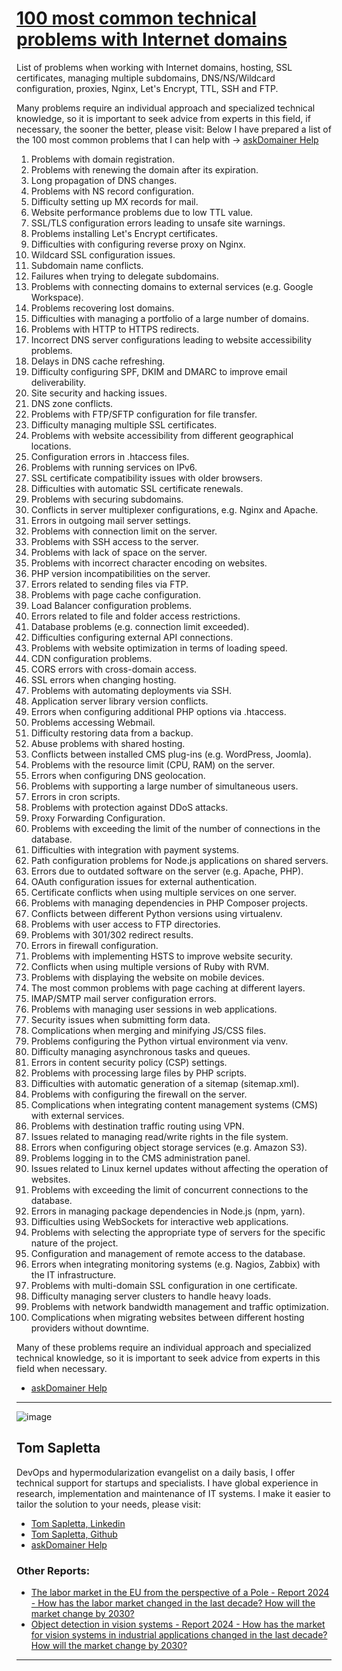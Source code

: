 # [100 most common technical problems with Internet domains](http://100.askdomainer.com)


List of problems when working with Internet domains, hosting, SSL certificates, managing multiple subdomains, DNS/NS/Wildcard configuration, proxies, Nginx, Let's Encrypt, TTL, SSH and FTP.

Many problems require an individual approach and specialized technical knowledge, so it is important to seek advice from experts in this field, if necessary, the sooner the better, please visit:
Below I have prepared a list of the 100 most common problems that I can help with -> [askDomainer Help](https://offer.askdomainer.com/)
  
1. Problems with domain registration.
2. Problems with renewing the domain after its expiration.
3. Long propagation of DNS changes.
4. Problems with NS record configuration.
5. Difficulty setting up MX records for mail.
6. Website performance problems due to low TTL value.
7. SSL/TLS configuration errors leading to unsafe site warnings.
8. Problems installing Let's Encrypt certificates.
9. Difficulties with configuring reverse proxy on Nginx.
10. Wildcard SSL configuration issues.
11. Subdomain name conflicts.
12. Failures when trying to delegate subdomains.
13. Problems with connecting domains to external services (e.g. Google Workspace).
14. Problems recovering lost domains.
15. Difficulties with managing a portfolio of a large number of domains.
16. Problems with HTTP to HTTPS redirects.
17. Incorrect DNS server configurations leading to website accessibility problems.
18. Delays in DNS cache refreshing.
19. Difficulty configuring SPF, DKIM and DMARC to improve email deliverability.
20. Site security and hacking issues.
21. DNS zone conflicts.
22. Problems with FTP/SFTP configuration for file transfer.
23. Difficulty managing multiple SSL certificates.
24. Problems with website accessibility from different geographical locations.
25. Configuration errors in .htaccess files.
26. Problems with running services on IPv6.
27. SSL certificate compatibility issues with older browsers.
28. Difficulties with automatic SSL certificate renewals.
29. Problems with securing subdomains.
30. Conflicts in server multiplexer configurations, e.g. Nginx and Apache.
31. Errors in outgoing mail server settings.
32. Problems with connection limit on the server.
33. Problems with SSH access to the server.
34. Problems with lack of space on the server.
35. Problems with incorrect character encoding on websites.
36. PHP version incompatibilities on the server.
37. Errors related to sending files via FTP.
38. Problems with page cache configuration.
39. Load Balancer configuration problems.
40. Errors related to file and folder access restrictions.
41. Database problems (e.g. connection limit exceeded).
42. Difficulties configuring external API connections.
43. Problems with website optimization in terms of loading speed.
44. CDN configuration problems.
45. CORS errors with cross-domain access.
46. SSL errors when changing hosting.
47. Problems with automating deployments via SSH.
48. Application server library version conflicts.
49. Errors when configuring additional PHP options via .htaccess.
50. Problems accessing Webmail.
51. Difficulty restoring data from a backup.
52. Abuse problems with shared hosting.
53. Conflicts between installed CMS plug-ins (e.g. WordPress, Joomla).
54. Problems with the resource limit (CPU, RAM) on the server.
55. Errors when configuring DNS geolocation.
56. Problems with supporting a large number of simultaneous users.
57. Errors in cron scripts.
58. Problems with protection against DDoS attacks.
59. Proxy Forwarding Configuration.
60. Problems with exceeding the limit of the number of connections in the database.
61. Difficulties with integration with payment systems.
62. Path configuration problems for Node.js applications on shared servers.
63. Errors due to outdated software on the server (e.g. Apache, PHP).
64. OAuth configuration issues for external authentication.
65. Certificate conflicts when using multiple services on one server.
66. Problems with managing dependencies in PHP Composer projects.
67. Conflicts between different Python versions using virtualenv.
68. Problems with user access to FTP directories.
69. Problems with 301/302 redirect results.
70. Errors in firewall configuration.
71. Problems with implementing HSTS to improve website security.
72. Conflicts when using multiple versions of Ruby with RVM.
73. Problems with displaying the website on mobile devices.
74. The most common problems with page caching at different layers.
75. IMAP/SMTP mail server configuration errors.
76. Problems with managing user sessions in web applications.
77. Security issues when submitting form data.
78. Complications when merging and minifying JS/CSS files.
79. Problems configuring the Python virtual environment via venv.
80. Difficulty managing asynchronous tasks and queues.
81. Errors in content security policy (CSP) settings.
82. Problems with processing large files by PHP scripts.
83. Difficulties with automatic generation of a sitemap (sitemap.xml).
84. Problems with configuring the firewall on the server.
85. Complications when integrating content management systems (CMS) with external services.
86. Problems with destination traffic routing using VPN.
87. Issues related to managing read/write rights in the file system.
88. Errors when configuring object storage services (e.g. Amazon S3).
89. Problems logging in to the CMS administration panel.
90. Issues related to Linux kernel updates without affecting the operation of websites.
91. Problems with exceeding the limit of concurrent connections to the database.
92. Errors in managing package dependencies in Node.js (npm, yarn).
93. Difficulties using WebSockets for interactive web applications.
94. Problems with selecting the appropriate type of servers for the specific nature of the project.
95. Configuration and management of remote access to the database.
96. Errors when integrating monitoring systems (e.g. Nagios, Zabbix) with the IT infrastructure.
97. Problems with multi-domain SSL configuration in one certificate.
98. Difficulty managing server clusters to handle heavy loads.
99. Problems with network bandwidth management and traffic optimization.
100. Complications when migrating websites between different hosting providers without downtime.

Many of these problems require an individual approach and specialized technical knowledge, so it is important to seek advice from experts in this field when necessary.
+ [askDomainer Help](https://oferta.askdomainer.com/)



---



![image](https://github.com/tom-sapletta-com/rynek-pracy-2030-eu/assets/5669657/24abdad9-5aff-4834-95a0-d7215cc6e0bc)

## Tom Sapletta

DevOps and hypermodularization evangelist on a daily basis, I offer technical support for startups and specialists.
I have global experience in research, implementation and maintenance of IT systems.
I make it easier to tailor the solution to your needs, please visit:

+ [Tom Sapletta, Linkedin](https://www.linkedin.com/in/tom-sapletta-com)
+ [Tom Sapletta, Github](https://github.com/tom-sapletta-com)
+ [askDomainer Help](https://oferta.askdomainer.com/)

### Other Reports:

+ [The labor market in the EU from the perspective of a Pole - Report 2024 - How has the labor market changed in the last decade? How will the market change by 2030?](https://2024.teleworking.info/)
+ [Object detection in vision systems - Report 2024 - How has the market for vision systems in industrial applications changed in the last decade? How will the market change by 2030?](https://2024.teleoperator.info/)

---




<script src="https://cdn.jsdelivr.net/npm/mermaid@10.8.0/dist/mermaid.min.js"></script>
<script>
var config = {
    startOnReady:true,
    theme: 'forest',
    flowchart:{
            useMaxWidth:false,
            htmlLabels:true
        }
};
mermaid.initialize(config);
mermaid.init(undefined, '.language-mermaid');
</script>

<script type="module">
    /**
  import mermaid from 'https://cdn.jsdelivr.net/npm/mermaid@10/dist/mermaid.esm.min.mjs';
  mermaid.initialize({
    startOnLoad: true,
    theme: 'dark'
  });
  */
</script>
